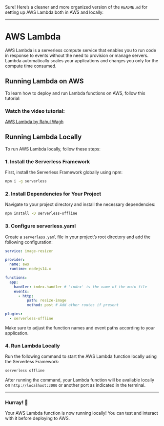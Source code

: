 Sure! Here’s a cleaner and more organized version of the `README.md` for setting up AWS Lambda both in AWS and locally:

---

# AWS Lambda

AWS Lambda is a serverless compute service that enables you to run code in response to events without the need to provision or manage servers. Lambda automatically scales your applications and charges you only for the compute time consumed.

## Running Lambda on AWS

To learn how to deploy and run Lambda functions on AWS, follow this tutorial:

### Watch the video tutorial:
[AWS Lambda by Rahul Wagh](https://youtu.be/XFGSuj83wdc?si=DKYSch3pbxEjAhDV)

## Running Lambda Locally

To run AWS Lambda locally, follow these steps:

### 1. Install the Serverless Framework

First, install the Serverless Framework globally using npm:

```bash
npm i -g serverless
```

### 2. Install Dependencies for Your Project

Navigate to your project directory and install the necessary dependencies:

```bash
npm install -D serverless-offline
```

### 3. Configure serverless.yaml

Create a `serverless.yaml` file in your project’s root directory and add the following configuration:

```yaml
service: image-resizer

provider:
  name: aws
  runtime: nodejs14.x

functions:
  app:
    handler: index.handler # 'index' is the name of the main file
    events:
      - http:
          path: resize-image
          method: post # Add other routes if present

plugins:
  - serverless-offline
```

Make sure to adjust the function names and event paths according to your application.

### 4. Run Lambda Locally

Run the following command to start the AWS Lambda function locally using the Serverless Framework:

```bash
serverless offline
```

After running the command, your Lambda function will be available locally on `http://localhost:3000` or another port as indicated in the terminal.

---

### Hurray! 🎉

Your AWS Lambda function is now running locally! You can test and interact with it before deploying to AWS.
